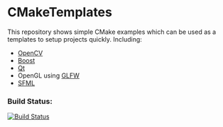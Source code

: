 # CMakeTemplates
This repository shows simple CMake examples which can be used as a templates to setup projects quickly.
Including:
- [OpenCV](https://opencv.org/)
- [Boost](https://www.boost.org/)
- [Qt](https://www.qt.io/)
- OpenGL using [GLFW](http://www.glfw.org/)
- [SFML](https://www.sfml-dev.org/)

### Build Status: 
[![Build Status](https://travis-ci.org/smdr2670/CMakeTemplates.svg?branch=master)](https://travis-ci.org/smdr2670/CMakeTemplates)
